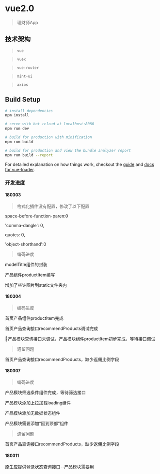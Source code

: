 # vue2.0

> 理财师App

## 技术架构

>`vue`

>`vuex`

>`vue-router`

>`mint-ui`

>`axios`

## Build Setup

``` bash
# install dependencies
npm install

# serve with hot reload at localhost:8080
npm run dev

# build for production with minification
npm run build

# build for production and view the bundle analyzer report
npm run build --report
```

For detailed explanation on how things work, checkout the [guide](http://vuejs-templates.github.io/webpack/) and [docs for vue-loader](http://vuejs.github.io/vue-loader).

### 开发进度

#### 180303

>格式化插件没有配置，修改了以下配置

space-before-function-paren:0

'comma-dangle': 0,

quotes: 0,

'object-shorthand':0

>编码进度

modelTitle组件的封装

产品组件productItem编写

增加了些许图片到static文件夹内

#### 180304

>编码进度

首页产品组件productItem完成

首页产品查询接口recommendProducts调试完成

产品模块查询接口未调试，产品模块组件productItem初步完成，等待接口调试

>遗留问题

首页产品查询接口recommendProducts，缺少返佣比例字段

#### 180307

>编码进度

产品模块筛选条件组件完成，等待筛选接口

产品模块添加上拉加载loading组件

产品模块添加无数据状态组件

产品模块需要添加“回到顶部”组件

>遗留问题

首页产品查询接口recommendProducts，缺少返佣比例字段

#### 180311

原生应提供登录状态查询接口--产品模块需要用